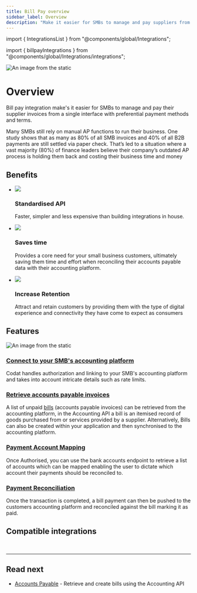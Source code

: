 ```yaml
---
title: Bill Pay overview
sidebar_label: Overview
description: "Make it easier for SMBs to manage and pay suppliers from a single interface."
---
```



import { IntegrationsList } from "@components/global/Integrations";

import { billpayIntegrations } from "@components/global/Integrations/integrations";

![An image from the static](/img/use-cases/billpay/billPay.png)

# Overview

Bill pay integration make's it easier for SMBs to manage and pay their supplier invoices from a single interface with preferential payment methods and terms.

Many SMBs still rely on manual AP functions to run their business. One study shows that as many as 80% of all SMB invoices and 40% of all B2B payments are still settled via paper check. That’s led to a situation where a vast majority (80%) of finance leaders believe their company’s outdated AP process is holding them back and costing their business time and money

## Benefits

<ul className="card-container col-3">
  <li className="card">
    <div class="header">
      <img
        src="/img/wp-icons/copy-feature-bullet.svg"
        class="mini-icon"
      />
      <h3>Standardised API</h3>
    </div>
    <p>
      Faster, simpler and less expensive than building integrations in house. 
    </p>
  </li>

<li className="card">
  <div class="header">
    <img
      src="/img/wp-icons/copy-feature-bullet.svg"
      class="mini-icon"
    />
    <h3>Saves time</h3>
  </div>
  <p>
    Provides a core need for your small business customers, ultimately saving them time and effort when reconciling their accounts payable data with their accounting platform.
  </p>
</li>

<li className="card">
  <div class="header">
    <img
      src="/img/wp-icons/copy-feature-bullet.svg"
      class="mini-icon"
    />
    <h3>Increase Retention</h3>
  </div>
  <p>
    Attract and retain customers by providing them with the type of digital experience and connectivity they have come to expect as consumers
  </p>
</li>
</ul>

## Features

![An image from the static](/img/use-cases/summary-pages/d0c6b0b7-automating-payables.png)


### [Connect to your SMB's accounting platform](/auth-flow/overview)

Codat handles authorization and linking to your SMB's accounting platform and takes into account intricate details such as rate limits.

### [Retrieve accounts payable invoices](bills)

A list of unpaid [bills](/accounting-api#/schemas/Bill) (accounts payable invoices) can be retrieved from the accounting platform, in the Accounting API a bill is an itemised record of goods purchased from or services provided by a supplier.
Alternatively, Bills can also be created within your application and then synchronised to the accounting platform.

### [Payment Account Mapping](mapping)

Once Authorised, you can use the bank accounts endpoint to retrieve a list of accounts which can be mapped enabling the user to dictate which account their payments should be reconciled to.

### [Payment Reconciliation](payments)

Once the transaction is completed, a bill payment can then be pushed to the customers accounting platform and reconciled against the bill marking it as paid.


## Compatible integrations

<br />

<IntegrationsList integrations={billpayIntegrations} />

---

## Read next

- [Accounts Payable](/usecases/bill-pay/bills) - Retrieve and create bills using the Accounting API